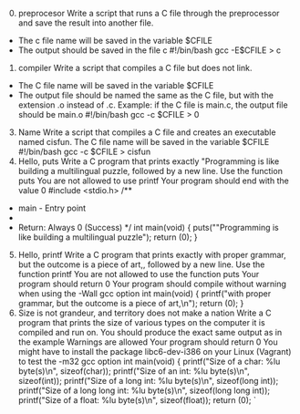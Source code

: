 0. preprocesor 
 Write a script that runs a C file through the preprocessor and save the result into another file.
- The c file name will be saved in the variable $CFILE
- The output should be saved in the file c 
#!/bin/bash
gcc -E$CFILE > c
1. compiler
Write a script that compiles a C file but does not link.
- The C file name will be saved in the variable $CFILE
- The output file should be named the same as the C file, but with the extension .o instead of .c.
Example: if the C file is main.c, the output file should be main.o
#!/bin/bash
gcc -c $CFILE > 0
3. Name
Write a script that compiles a C file and creates an executable named cisfun.
The C file name will be saved in the variable $CFILE
#!/bin/bash
gcc -c $CFILE > cisfun
4. Hello, puts
Write a C program that prints exactly "Programming is like building a multilingual puzzle, followed by a new line.
Use the function puts
You are not allowed to use printf
Your program should end with the value 0
#include <stdio.h>
/**
 * main - Entry point
 *
 * Return: Always 0 (Success)
 */
int main(void)
{
puts("\"Programming is like building a multilingual puzzle");
return (0);
}
5. Hello, printf
Write a C program that prints exactly with proper grammar, but the outcome is a piece of art,, followed by a new line.
Use the function printf
You are not allowed to use the function puts
Your program should return 0
Your program should compile without warning when using the -Wall gcc option
int main(void)
{
printf("with proper grammar, but the outcome is a piece of art,\n");
return (0);
}
6. Size is not grandeur, and territory does not make a nation
Write a C program that prints the size of various types on the computer it is compiled and run on.
You should produce the exact same output as in the example
Warnings are allowed
Your program should return 0
You might have to install the package libc6-dev-i386 on your Linux (Vagrant) to test the -m32 gcc option
int main(void)
{
printf("Size of a char: %lu byte(s)\n", sizeof(char));
printf("Size of an int: %lu byte(s)\n", sizeof(int));
printf("Size of a long int: %lu byte(s)\n", sizeof(long int));
printf("Size of a long long int: %lu byte(s)\n", sizeof(long long int));
printf("Size of a float: %lu byte(s)\n", sizeof(float));
return (0);
`
